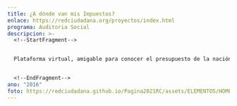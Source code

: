 ```yaml
---
title: ¿A dónde van mis Impuestos?
enlace: https://redciudadana.org/proyectos/index.html
programa: Auditoria Social
descripcion: >-
  <!--StartFragment-->


  Plataforma virtual, amigable para conocer el presupuesto de la nación y como son utilizados los impuestos por el Gobierno. Asimismo diversas herramientas para conocer como se distribuye el presupuesto y el gasto a nivel institucional.


  <!--EndFragment-->
ano: "2016"
foto: https://redciudadana.github.io/Pagina2021RC/assets/ELEMENTOS/HOME/PROYECTOS/05-AVMI.png
---
```

